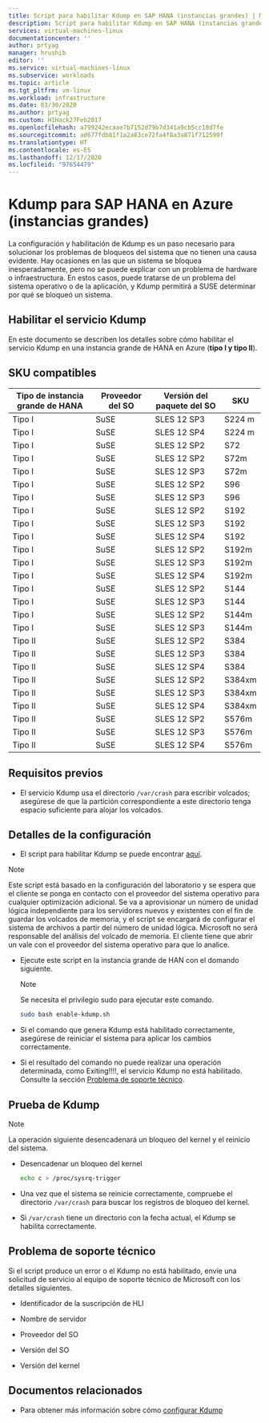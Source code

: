 ```yaml
---
title: Script para habilitar Kdump en SAP HANA (instancias grandes) | Microsoft Docs
description: Script para habilitar Kdump en SAP HANA (instancias grandes), HLI tipo I, HLI tipo II
services: virtual-machines-linux
documentationcenter: ''
author: prtyag
manager: hrushib
editor: ''
ms.service: virtual-machines-linux
ms.subservice: workloads
ms.topic: article
ms.tgt_pltfrm: vm-linux
ms.workload: infrastructure
ms.date: 03/30/2020
ms.author: prtyag
ms.custom: H1Hack27Feb2017
ms.openlocfilehash: a799242ecaae7b7152d79b7d341a9cb5cc18d7fe
ms.sourcegitcommit: ad677fdb81f1a2a83ce72fa4f8a3a871f712599f
ms.translationtype: HT
ms.contentlocale: es-ES
ms.lasthandoff: 12/17/2020
ms.locfileid: "97654479"
---
```

# <a name="kdump-for-sap-hana-on-azure-large-instances-hli"></a>Kdump para SAP HANA en Azure (instancias grandes)

La configuración y habilitación de Kdump es un paso necesario para solucionar los problemas de bloqueos del sistema que no tienen una causa evidente.
Hay ocasiones en las que un sistema se bloquea inesperadamente, pero no se puede explicar con un problema de hardware o infraestructura.
En estos casos, puede tratarse de un problema del sistema operativo o de la aplicación, y Kdump permitirá a SUSE determinar por qué se bloqueó un sistema.

## <a name="enable-kdump-service"></a>Habilitar el servicio Kdump

En este documento se describen los detalles sobre cómo habilitar el servicio Kdump en una instancia grande de HANA en Azure (**tipo I y tipo II**).

## <a name="supported-skus"></a>SKU compatibles

|  Tipo de instancia grande de HANA   |  Proveedor del SO   |  Versión del paquete del SO   |  SKU |
|-----------------------------|--------------|-----------------------|-------------|
|   Tipo I                    |  SuSE        |   SLES 12 SP3         |  S224 m      |
|   Tipo I                    |  SuSE        |   SLES 12 SP4         |  S224 m      |
|   Tipo I                    |  SuSE        |   SLES 12 SP2         |  S72        |
|   Tipo I                    |  SuSE        |   SLES 12 SP2         |  S72m       |
|   Tipo I                    |  SuSE        |   SLES 12 SP3         |  S72m       |
|   Tipo I                    |  SuSE        |   SLES 12 SP2         |  S96        |
|   Tipo I                    |  SuSE        |   SLES 12 SP3         |  S96        |
|   Tipo I                    |  SuSE        |   SLES 12 SP2         |  S192       |
|   Tipo I                    |  SuSE        |   SLES 12 SP3         |  S192       |
|   Tipo I                    |  SuSE        |   SLES 12 SP4         |  S192       |
|   Tipo I                    |  SuSE        |   SLES 12 SP2         |  S192m      |
|   Tipo I                    |  SuSE        |   SLES 12 SP3         |  S192m      |
|   Tipo I                    |  SuSE        |   SLES 12 SP4         |  S192m      |
|   Tipo I                    |  SuSE        |   SLES 12 SP2         |  S144       |
|   Tipo I                    |  SuSE        |   SLES 12 SP3         |  S144       |
|   Tipo I                    |  SuSE        |   SLES 12 SP2         |  S144m      |
|   Tipo I                    |  SuSE        |   SLES 12 SP3         |  S144m      |
|   Tipo II                   |  SuSE        |   SLES 12 SP2         |  S384       |
|   Tipo II                   |  SuSE        |   SLES 12 SP3         |  S384       |
|   Tipo II                   |  SuSE        |   SLES 12 SP4         |  S384       |
|   Tipo II                   |  SuSE        |   SLES 12 SP2         |  S384xm     |
|   Tipo II                   |  SuSE        |   SLES 12 SP3         |  S384xm     |
|   Tipo II                   |  SuSE        |   SLES 12 SP4         |  S384xm     |
|   Tipo II                   |  SuSE        |   SLES 12 SP2         |  S576m      |
|   Tipo II                   |  SuSE        |   SLES 12 SP3         |  S576m      |
|   Tipo II                   |  SuSE        |   SLES 12 SP4         |  S576m      |

## <a name="prerequisites"></a>Requisitos previos

- El servicio Kdump usa el directorio `/var/crash` para escribir volcados; asegúrese de que la partición correspondiente a este directorio tenga espacio suficiente para alojar los volcados.

## <a name="setup-details"></a>Detalles de la configuración

- El script para habilitar Kdump se puede encontrar [aquí](https://github.com/Azure/sap-hana/blob/master/tools/enable-kdump.sh).
> [!NOTE]
> Este script está basado en la configuración del laboratorio y se espera que el cliente se ponga en contacto con el proveedor del sistema operativo para cualquier optimización adicional.
> Se va a aprovisionar un número de unidad lógica independiente para los servidores nuevos y existentes con el fin de guardar los volcados de memoria, y el script se encargará de configurar el sistema de archivos a partir del número de unidad lógica.
> Microsoft no será responsable del análisis del volcado de memoria. El cliente tiene que abrir un vale con el proveedor del sistema operativo para que lo analice.

- Ejecute este script en la instancia grande de HAN con el domando siguiente.

    > [!NOTE]
    > Se necesita el privilegio sudo para ejecutar este comando.

    ```bash
    sudo bash enable-kdump.sh
    ```

- Si el comando que genera Kdump está habilitado correctamente, asegúrese de reiniciar el sistema para aplicar los cambios correctamente.

- Si el resultado del comando no puede realizar una operación determinada, como Exiting!!!!, el servicio Kdump no está habilitado. Consulte la sección [Problema de soporte técnico](#support-issue).

## <a name="test-kdump"></a>Prueba de Kdump

> [!NOTE]
>  La operación siguiente desencadenará un bloqueo del kernel y el reinicio del sistema.

- Desencadenar un bloqueo del kernel

    ```bash
    echo c > /proc/sysrq-trigger
    ```

- Una vez que el sistema se reinicie correctamente, compruebe el directorio `/var/crash` para buscar los registros de bloqueo del kernel.

- Si `/var/crash` tiene un directorio con la fecha actual, el Kdump se habilita correctamente.

## <a name="support-issue"></a>Problema de soporte técnico

Si el script produce un error o el Kdump no está habilitado, envíe una solicitud de servicio al equipo de soporte técnico de Microsoft con los detalles siguientes.

* Identificador de la suscripción de HLI

* Nombre de servidor

* Proveedor del SO

* Versión del SO

* Versión del kernel

## <a name="related-documents"></a>Documentos relacionados
- Para obtener más información sobre cómo [configurar Kdump](https://www.suse.com/support/kb/doc/?id=3374462)
